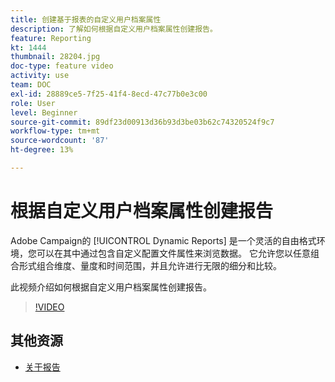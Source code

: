 ```yaml
---
title: 创建基于报表的自定义用户档案属性
description: 了解如何根据自定义用户档案属性创建报告。
feature: Reporting
kt: 1444
thumbnail: 28204.jpg
doc-type: feature video
activity: use
team: DOC
exl-id: 28889ce5-7f25-41f4-8ecd-47c77b0e3c00
role: User
level: Beginner
source-git-commit: 89df23d00913d36b93d3be03b62c74320524f9c7
workflow-type: tm+mt
source-wordcount: '87'
ht-degree: 13%

---
```


# 根据自定义用户档案属性创建报告

Adobe Campaign的 [!UICONTROL Dynamic Reports] 是一个灵活的自由格式环境，您可以在其中通过包含自定义配置文件属性来浏览数据。 它允许您以任意组合形式组合维度、量度和时间范围，并且允许进行无限的细分和比较。

此视频介绍如何根据自定义用户档案属性创建报告。

>[!VIDEO](https://video.tv.adobe.com/v/28204?quality=12&learn=on)

## 其他资源

* [关于报告](https://experienceleague.adobe.com/docs/campaign-standard/using/reporting/about-reporting/about-dynamic-reports.html?lang=en)
